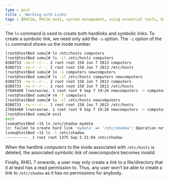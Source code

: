 ```yaml
---
type : post
title : 'Working with Links'
tags : [RHCSA, RHCSA_mod1, system management, using essential tools, Understanding links]
---
```


The `ln` command is used to create both hardlinks and symbolic links. To create a symbolic
link, we need only add the `-s` option. The `-i` option of the `ls` command shows us the inode
number.

```sh
[root@testBed somu]# ln /etc/hosts computers
[root@testBed somu]# ls -il /etc/hosts computers
8388733 -rw-r--r--. 2 root root 158 Jun 7 2013 computers
8388733 -rw-r--r--. 2 root root 158 Jun 7 2013 /etc/hosts
[root@testBed somu]# ln -s computers newcomputers
[root@testBed somu]# ls -il /etc/hosts computers newcomputers
8388733 -rw-r--r--. 2 root root 158 Jun 7 2013 computers
8388733 -rw-r--r--. 2 root root 158 Jun 7 2013 /etc/hosts
27604468 lrwxrwxrwx. 1 root root 9 Sep 7 19:26 newcomputers -> computers
[root@testBed somu]# rm -f computers
[root@testBed somu]# ls -il /etc/hosts newcomputers
8388733 -rw-r--r--. 1 root root 158 Jun 7 2013 /etc/hosts
27604468 lrwxrwxrwx. 1 root root 9 Sep 7 19:26 newcomputers -> computers
[root@testBed somu]# exit
exit
[somu@testBed ~]$ ln /etc/shadow mydata
ln: failed to create hard link 'mydata' => '/etc/shadow': Operation not permitted
[somu@testBed ~]$ ls -l /etc/shadow
----------. 1 root root 1375 Sep 5 21:04 /etc/shadow
```

When the hardlink _computers_ to the inode associated with `/etc/hosts` is deleted, the associated symbolic link of _newcomputers_ becomes invalid.

Finally, RHEL 7 onwards, a user may only create a link to a file/directory that it at least has a read permission to. Thus, any user won’t be able to create a link to `/etc/shadow` as it has no permissions for anybody.